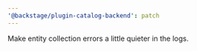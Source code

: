 ```yaml
---
'@backstage/plugin-catalog-backend': patch
---
```


Make entity collection errors a little quieter in the logs.
